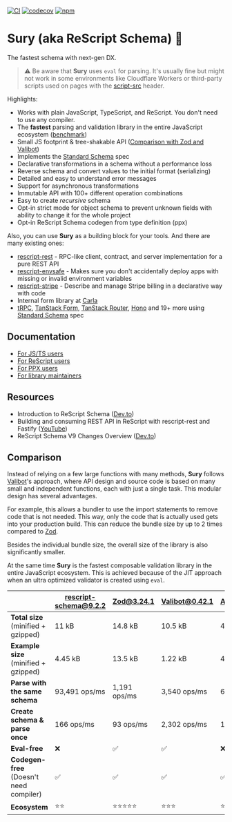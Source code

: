 [![CI](https://github.com/DZakh/rescript-schema/actions/workflows/ci.yml/badge.svg)](https://github.com/DZakh/rescript-schema/actions/workflows/ci.yml)
[![codecov](https://codecov.io/gh/DZakh/rescript-schema/branch/main/graph/badge.svg?token=40G6YKKD6J)](https://codecov.io/gh/DZakh/rescript-schema)
[![npm](https://img.shields.io/npm/dm/rescript-schema)](https://www.npmjs.com/package/rescript-schema)

# Sury (aka ReScript Schema) 🧬

The fastest schema with next-gen DX.

> ⚠️ Be aware that **Sury** uses `eval` for parsing. It's usually fine but might not work in some environments like Cloudflare Workers or third-party scripts used on pages with the [script-src](https://developer.mozilla.org/en-US/docs/Web/HTTP/Headers/Content-Security-Policy/script-src) header.

Highlights:

- Works with plain JavaScript, TypeScript, and ReScript. You don't need to use any compiler.
- The **fastest** parsing and validation library in the entire JavaScript ecosystem ([benchmark](https://moltar.github.io/typescript-runtime-type-benchmarks/))
- Small JS footprint & tree-shakable API ([Comparison with Zod and Valibot](#comparison))
- Implements the [Standard Schema](https://standardschema.dev/) spec
- Declarative transformations in a schema without a performance loss
- Reverse schema and convert values to the initial format (serializing)
- Detailed and easy to understand error messages
- Support for asynchronous transformations
- Immutable API with 100+ different operation combinations
- Easy to create _recursive_ schema
- Opt-in strict mode for object schema to prevent unknown fields with ability to change it for the whole project
- Opt-in ReScript Schema codegen from type definition (ppx)

Also, you can use **Sury** as a building block for your tools. And there are many existing ones:

- [rescript-rest](https://github.com/DZakh/rescript-rest) - RPC-like client, contract, and server implementation for a pure REST API
- [rescript-envsafe](https://github.com/DZakh/rescript-envsafe) - Makes sure you don't accidentally deploy apps with missing or invalid environment variables
- [rescript-stripe](https://github.com/enviodev/rescript-stripe) - Describe and manage Stripe billing in a declarative way with code
- Internal form library at [Carla](https://www.carla.se/)
- [tRPC](https://trpc.io/), [TanStack Form](https://tanstack.com/form), [TanStack Router](https://tanstack.com/router), [Hono](https://hono.dev/) and 19+ more using [Standard Schema](https://standardschema.dev/) spec

## Documentation

- [For JS/TS users](/docs/js-usage.md)
- [For ReScript users](/docs/rescript-usage.md)
- [For PPX users](/packages/rescript-schema-ppx/README.md)
- [For library maintainers](/docs/integration-guide.md)

## Resources

- Introduction to ReScript Schema ([Dev.to](https://dev.to/dzakh/javascript-schema-library-from-the-future-5420))
- Building and consuming REST API in ReScript with rescript-rest and Fastify ([YouTube](https://youtu.be/37FY6a-zY20?si=72zT8Gecs5vmDPlD))
- ReScript Schema V9 Changes Overview ([Dev.to](https://dev.to/dzakh/rescript-schema-v9-zod-like-library-to-the-next-level-1dn6))

## Comparison

Instead of relying on a few large functions with many methods, **Sury** follows [Valibot](https://github.com/fabian-hiller/valibot)'s approach, where API design and source code is based on many small and independent functions, each with just a single task. This modular design has several advantages.

For example, this allows a bundler to use the import statements to remove code that is not needed. This way, only the code that is actually used gets into your production build. This can reduce the bundle size by up to 2 times compared to [Zod](https://github.com/colinhacks/zod).

Besides the individual bundle size, the overall size of the library is also significantly smaller.

At the same time **Sury** is the fastest composable validation library in the entire JavaScript ecosystem. This is achieved because of the JIT approach when an ultra optimized validator is created using `eval`.

|                                          | rescript-schema@9.2.2 | Zod@3.24.1      | Valibot@0.42.1 | ArkType@2.1.0 |
| ---------------------------------------- | --------------------- | --------------- | -------------- | ------------- |
| **Total size** (minified + gzipped)      | 11 kB                 | 14.8 kB         | 10.5 kB        | 43 kB         |
| **Example size** (minified + gzipped)    | 4.45 kB               | 13.5 kB         | 1.22 kB        | 42.9 kB       |
| **Parse with the same schema**           | 93,491 ops/ms         | 1,191 ops/ms    | 3,540 ops/ms   | 67,673 ops/ms |
| **Create schema & parse once**           | 166 ops/ms            | 93 ops/ms       | 2,302 ops/ms   | 13 ops/ms     |
| **Eval-free**                            | ❌                    | ✅              | ✅             | ❌            |
| **Codegen-free** (Doesn't need compiler) | ✅                    | ✅              | ✅             | ✅            |
| **Ecosystem**                            | ⭐️⭐️                | ⭐️⭐️⭐️⭐️⭐️ | ⭐️⭐️⭐️      | ⭐️⭐️        |
